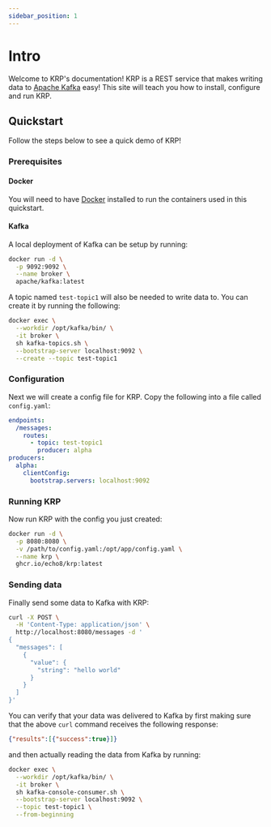 ```yaml
---
sidebar_position: 1
---
```


# Intro

Welcome to KRP's documentation! KRP is a REST service that makes writing data to [Apache Kafka](https://kafka.apache.org/) easy! This site will teach you how to install, configure and run KRP.

## Quickstart

Follow the steps below to see a quick demo of KRP!

### Prerequisites

#### Docker

You will need to have [Docker](https://www.docker.com/) installed to run the containers used in this quickstart.

#### Kafka

A local deployment of Kafka can be setup by running:

```bash
docker run -d \
  -p 9092:9092 \
  --name broker \
  apache/kafka:latest
```

A topic named `test-topic1` will also be needed to write data to. You can create it by running the following:

```bash
docker exec \
  --workdir /opt/kafka/bin/ \
  -it broker \
  sh kafka-topics.sh \
  --bootstrap-server localhost:9092 \
  --create --topic test-topic1
```

### Configuration

Next we will create a config file for KRP. Copy the following into a file called `config.yaml`:

```yaml
endpoints:
  /messages:
    routes:
      - topic: test-topic1
        producer: alpha
producers:
  alpha:
    clientConfig:
      bootstrap.servers: localhost:9092
```

### Running KRP

Now run KRP with the config you just created:

```bash
docker run -d \
  -p 8080:8080 \
  -v /path/to/config.yaml:/opt/app/config.yaml \
  --name krp \
  ghcr.io/echo8/krp:latest
```

### Sending data

Finally send some data to Kafka with KRP:

```bash
curl -X POST \
  -H 'Content-Type: application/json' \
  http://localhost:8080/messages -d '
{
  "messages": [
    {
      "value": {
        "string": "hello world"
      }
    }
  ]
}'
```

You can verify that your data was delivered to Kafka by first making sure that the above `curl` command receives the following response:

```json
{"results":[{"success":true}]}
```

and then actually reading the data from Kafka by running:

```bash
docker exec \
  --workdir /opt/kafka/bin/ \
  -it broker \
  sh kafka-console-consumer.sh \
  --bootstrap-server localhost:9092 \
  --topic test-topic1 \
  --from-beginning
```

